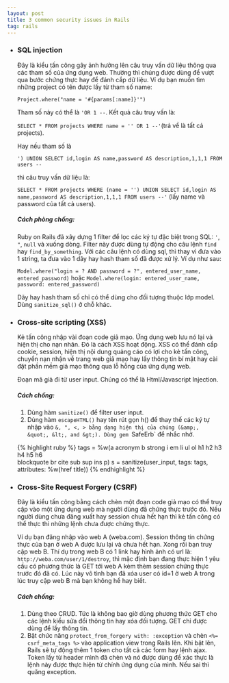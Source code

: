 ```yaml
---
layout: post
title: 3 common security issues in Rails
tag: rails
---
```


* ### SQL injection

  Đây là kiểu tấn công gây ảnh hưởng lên câu truy vấn dữ liệu thông qua các tham số của ứng dụng web. Thường thì chúng được dùng để vượt qua bước chứng thực hay để đánh cắp dữ liệu. Ví dụ bạn muốn tìm những project có tên được lấy từ tham số name:

  `Project.where("name = '#{params[:name]}'")`

  Tham số này có thể là `'OR 1 --`. Kết quả câu truy vấn là:

  `SELECT * FROM projects WHERE name = '' OR 1 --'`(trả về là tất cả projects).

  Hay nếu tham số là

  `') UNION SELECT id,login AS name,password AS description,1,1,1 FROM users --`

  thì câu truy vấn dữ liệu là:

  `SELECT * FROM projects WHERE (name = '') UNION SELECT id,login AS name,password AS description,1,1,1 FROM users --'` (lấy name và password của tất cả users).

  ##### Cách phòng chống:

  Ruby on Rails đã xây dựng 1 filter để lọc các ký tự đặc biệt trong SQL: `'`, `"`, `null` và xuống dòng. Filter này được dùng tự động cho câu lệnh `find` hay `find_by_something`. Với các câu lệnh có dùng sql, thì thay vì đưa vào 1 string, ta đưa vào 1 dãy hay hash tham số đã được xử lý. Ví dụ như sau:

  `Model.where("login = ? AND password = ?", entered_user_name, entered_password)` hoặc `Model.where(login: entered_user_name, password: entered_password)`

  Dãy hay hash tham số chỉ có thể dùng cho đối tượng thuộc lớp model. Dùng `sanitize_sql()` ở chỗ khác.

* ### Cross-site scripting (XSS)

  Kẻ tấn công nhập vài đoạn code giả mạo. Ứng dụng web lưu nó lại và hiện thị cho nạn nhân. Đó là cách XSS hoạt động. XSS có thể đánh cắp cookie, session, hiện thị nội dung quảng cáo có lợi cho kẻ tấn công, chuyển nạn nhận về trang web giả mạo hay lấy thông tin bí mật hay cài đặt phần mềm giả mạo thông qua lỗ hỗng của ứng dụng web.

  Đoạn mã giả đi từ user input. Chúng có thể là Html/Javascript Injection.

  ##### Cách chống:
  1. Dùng hàm `sanitize()` để filter user input.
  2. Dùng hàm `escapeHTML()` hay tên rút gọn h() để thay thế các ký tự nhập vào `&, ", <, > bằng dạng hiện thị của chúng (&amp;, &quot;, &lt;, and &gt;). Dùng gem `SafeErb` để nhắc nhở.

    {% highlight ruby %}
      tags = %w(a acronym b strong i em li ul ol h1 h2 h3 h4 h5 h6 \
      blockquote br cite sub sup ins p)
      s = sanitize(user_input, tags: tags, attributes: %w(href title))
    {% endhighlight %}


* ### Cross-Site Request Forgery (CSRF)
  Đây là kiểu tấn công bằng cách chèn một đoạn code giả mạo có thể truy cập vào một ứng dụng web mà người dùng đã chứng thực trước đó. Nếu người dùng chưa đăng xuất hay session chưa hết hạn thì kẻ tấn công có thể thực thi những lệnh chưa được chứng thực.

  Ví dụ bạn đăng nhập vào web A (weba.com). Session thông tin chứng thực của bạn ở web A được lưu lại và chưa hết hạn. Xong rồi bạn truy cập web B. Thí dụ trong web B có 1 link hay hình ảnh có url là: `http://weba.com/user/1/destroy`, thì mặc định bạn đang thực hiện 1 yêu cầu có phương thức là GET tới web A kèm thèm session chứng thực trước đó đã có. Lúc này vô tình bạn đã xóa user có id=1 ở web A trong lúc truy cập web B mà bạn không hề hay biết.

  ##### Cách chống:
  1. Dùng theo CRUD. Tức là không bao giờ dùng phương thức GET cho các lệnh kiểu sửa đổi thông tin hay xóa đối tượng. GET chỉ được dùng để lấy thông tin.
  2. Bật chức năng `protect_from_forgery with: :exception` và chèn `<%= csrf_meta_tags %>` vào application view trong Rails lên. Khi bật lên, Rails sẽ tự động thêm 1 token cho tất cả các form hay lệnh ajax. Token lấy từ header mình đã chèn và nó được dùng để xác thực là lệnh này được thực hiện từ chính ứng dụng của mình. Nếu sai thì quăng exception.

